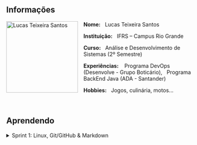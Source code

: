 ## Informações

<img src="https://github.com/LucasTeixeiraSantos/compass_data-ai/assets/134326998/fe9e7b6b-bfa9-48bd-ab7d-9613ae430fa6" alt="Lucas Teixeira Santos" width="190" align="left" style="margin-right: 15px;" />

**Nome:** &nbsp;&nbsp;Lucas Teixeira Santos  

**Instituição:** &nbsp;&nbsp;IFRS – Campus Rio Grande  

**Curso:** &nbsp;&nbsp;Análise e Desenvolvimento de Sistemas (2º Semestre)

**Experiências:** &nbsp;&nbsp; Programa DevOps (Desenvolve - Grupo Boticário), &nbsp; Programa BackEnd Java (ADA - Santander)  

**Hobbies:** &nbsp;&nbsp;Jogos, culinária, motos...  

<br clear="left"/>

## Aprendendo

<details>

<summary> Sprint 1: Linux, Git/GitHub & Markdown </summary>

### Linux
- **Diretórios e Arquivos**
- **Pacotes/Aplicativos**
- **Busca por Arquivos/Diretórios e Dentro de Arquivos**
- **Usuários e Grupos**
- **Permissões**
- **Gerenciamento de Redes**
- **Compactação de Arquivos e Diretórios**

### Git & GitHub
- **Repositórios**
- **Branches**
- **Stash**
- **Submodules**
- **Logs**
- **Commits**
- **Licenças**
- **Issues**
- **CI/CD no Github**
- **Gists**


### Markdown
- **Títulos**
- **Ênfase nos textos**
- **Listas**
- **Imagens**
- **Links**
- **Códigos no GitHub**

</details>
